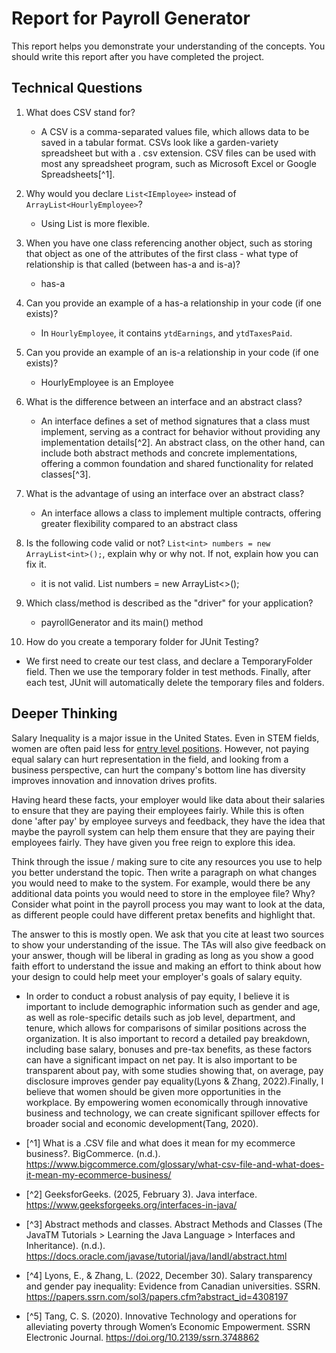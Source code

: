 # Report for Payroll Generator

This report helps you demonstrate your understanding of the concepts. You should write this report after you have completed the project. 

## Technical Questions

1. What does CSV stand for?
   * A CSV is a comma-separated values file, which allows data to be saved in a tabular format. CSVs look like a garden-variety spreadsheet but with a . csv extension. CSV files can be used with most any spreadsheet program, such as Microsoft Excel or Google Spreadsheets[^1].

2. Why would you declare `List<IEmployee>` instead of `ArrayList<HourlyEmployee>`?
    * Using List<IEmoloyee> is more flexible. 

3. When you have one class referencing another object, such as storing that object as one of the attributes of the first class - what type of relationship is that called (between has-a and is-a)?
    * has-a
4. Can you provide an example of a has-a relationship in your code (if one exists)?
   * In `HourlyEmployee`, it contains `ytdEarnings`, and `ytdTaxesPaid`. 

5. Can you provide an example of an is-a relationship in your code (if one exists)?
   * HourlyEmployee is an Employee

6. What is the difference between an interface and an abstract class?
   * An interface defines a set of method signatures that a class must implement, serving as a contract for behavior without providing any implementation details[^2]. An abstract class, on the other hand, can include both abstract methods and concrete implementations, offering a common foundation and shared functionality for related classes[^3].

7. What is the advantage of using an interface over an abstract class?
   * An interface allows a class to implement multiple contracts, offering greater flexibility compared to an abstract class

8. Is the following code valid or not? `List<int> numbers = new ArrayList<int>();`, explain why or why not. If not, explain how you can fix it. 
   * it is not valid. List<Integer> numbers = new ArrayList<>();

9. Which class/method is described as the "driver" for your application? 
   * payrollGenerator and its main() method


10. How do you create a temporary folder for JUnit Testing? 
   * We first need to create our test class, and declare a TemporaryFolder field. Then we use the temporary folder in test methods. Finally, after each test, JUnit will automatically delete the temporary files and folders.


## Deeper Thinking 

Salary Inequality is a major issue in the United States. Even in STEM fields, women are often paid less for [entry level positions](https://www.gsb.stanford.edu/insights/whats-behind-pay-gap-stem-jobs). However, not paying equal salary can hurt representation in the field, and looking from a business perspective, can hurt the company's bottom line has diversity improves innovation and innovation drives profits. 

Having heard these facts, your employer would like data about their salaries to ensure that they are paying their employees fairly. While this is often done 'after pay' by employee surveys and feedback, they have the idea that maybe the payroll system can help them ensure that they are paying their employees fairly. They have given you free reign to explore this idea.

Think through the issue / making sure to cite any resources you use to help you better understand the topic. Then write a paragraph on what changes you would need to make to the system. For example, would there be any additional data points you would need to store in the employee file? Why? Consider what point in the payroll process you may want to look at the data, as different people could have different pretax benefits and highlight that. 

The answer to this is mostly open. We ask that you cite at least two sources to show your understanding of the issue. The TAs will also give feedback on your answer, though will be liberal in grading as long as you show a good faith effort to understand the issue and making an effort to think about how your design to could help meet your employer's goals of salary equity. 
* In order to conduct a robust analysis of pay equity, I believe it is important to include demographic information such as gender and age, as well as role-specific details such as job level, department, and tenure, which allows for comparisons of similar positions across the organization. It is also important to record a detailed pay breakdown, including base salary, bonuses and pre-tax benefits, as these factors can have a significant impact on net pay. It is also important to be transparent about pay, with some studies showing that, on average, pay disclosure improves gender pay equality(Lyons & Zhang, 2022).Finally, I believe that women should be given more opportunities in the workplace. By empowering women economically through innovative business and technology, we can create significant spillover effects for broader social and economic development(Tang, 2020).






* [^1] What is a .CSV file and what does it mean for my ecommerce business?. BigCommerce. (n.d.). https://www.bigcommerce.com/glossary/what-csv-file-and-what-does-it-mean-my-ecommerce-business/
* [^2] GeeksforGeeks. (2025, February 3). Java interface. https://www.geeksforgeeks.org/interfaces-in-java/
* [^3] Abstract methods and classes. Abstract Methods and Classes (The JavaTM Tutorials > Learning the Java Language > Interfaces and Inheritance). (n.d.). https://docs.oracle.com/javase/tutorial/java/IandI/abstract.html
* [^4] Lyons, E., & Zhang, L. (2022, December 30). Salary transparency and gender pay inequality: Evidence from Canadian universities. SSRN. https://papers.ssrn.com/sol3/papers.cfm?abstract_id=4308197
* [^5] Tang, C. S. (2020). Innovative Technology and operations for alleviating poverty through Women’s Economic Empowerment. SSRN Electronic Journal. https://doi.org/10.2139/ssrn.3748862



